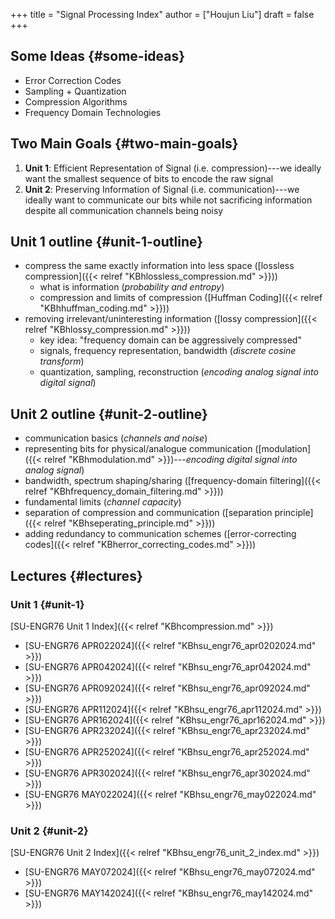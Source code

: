 +++
title = "Signal Processing Index"
author = ["Houjun Liu"]
draft = false
+++

## Some Ideas {#some-ideas}

-   Error Correction Codes
-   Sampling + Quantization
-   Compression Algorithms
-   Frequency Domain Technologies


## Two Main Goals {#two-main-goals}

1.  **Unit 1**: Efficient Representation of Signal (i.e. compression)---we ideally want the smallest sequence of bits to encode the raw signal
2.  **Unit 2**: Preserving Information of Signal (i.e. communication)---we ideally want to communicate our bits while not sacrificing information despite all communication channels being noisy


## Unit 1 outline {#unit-1-outline}

-   compress the same exactly information into less space ([lossless compression]({{< relref "KBhlossless_compression.md" >}}))
    -   what is information (_probability and entropy_)
    -   compression and limits of compression ([Huffman Coding]({{< relref "KBhhuffman_coding.md" >}}))
-   removing irrelevant/uninteresting information ([lossy compression]({{< relref "KBhlossy_compression.md" >}}))
    -   key idea: "frequency domain can be aggressively compressed"
    -   signals, frequency representation, bandwidth (_discrete cosine transform_)
    -   quantization, sampling, reconstruction (_encoding analog signal into digital signal_)


## Unit 2 outline {#unit-2-outline}

-   communication basics (_channels and noise_)
-   representing bits for physical/analogue communication ([modulation]({{< relref "KBhmodulation.md" >}})---_encoding digital signal into analog signal_)
-   bandwidth, spectrum shaping/sharing ([frequency-domain filtering]({{< relref "KBhfrequency_domain_filtering.md" >}}))
-   fundamental limits (_channel capacity_)
-   separation of compression and communication ([separation principle]({{< relref "KBhseperating_principle.md" >}}))
-   adding redundancy to communication schemes ([error-correcting codes]({{< relref "KBherror_correcting_codes.md" >}}))


## Lectures {#lectures}


### Unit 1 {#unit-1}

[SU-ENGR76 Unit 1 Index]({{< relref "KBhcompression.md" >}})

-   [SU-ENGR76 APR022024]({{< relref "KBhsu_engr76_apr0202024.md" >}})
-   [SU-ENGR76 APR042024]({{< relref "KBhsu_engr76_apr042024.md" >}})
-   [SU-ENGR76 APR092024]({{< relref "KBhsu_engr76_apr092024.md" >}})
-   [SU-ENGR76 APR112024]({{< relref "KBhsu_engr76_apr112024.md" >}})
-   [SU-ENGR76 APR162024]({{< relref "KBhsu_engr76_apr162024.md" >}})
-   [SU-ENGR76 APR232024]({{< relref "KBhsu_engr76_apr232024.md" >}})
-   [SU-ENGR76 APR252024]({{< relref "KBhsu_engr76_apr252024.md" >}})
-   [SU-ENGR76 APR302024]({{< relref "KBhsu_engr76_apr302024.md" >}})
-   [SU-ENGR76 MAY022024]({{< relref "KBhsu_engr76_may022024.md" >}})


### Unit 2 {#unit-2}

[SU-ENGR76 Unit 2 Index]({{< relref "KBhsu_engr76_unit_2_index.md" >}})

-   [SU-ENGR76 MAY072024]({{< relref "KBhsu_engr76_may072024.md" >}})
-   [SU-ENGR76 MAY142024]({{< relref "KBhsu_engr76_may142024.md" >}})
